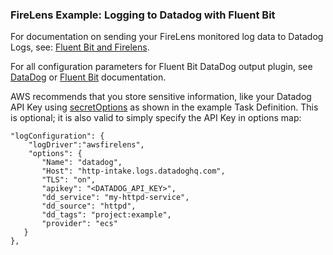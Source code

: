 ### FireLens Example: Logging to Datadog with Fluent Bit

For documentation on sending your FireLens monitored log data to Datadog Logs, see: [Fluent Bit and Firelens](https://docs.datadoghq.com/integrations/ecs_fargate/#fluent-bit-and-firelens).

For all configuration parameters for Fluent Bit DataDog output plugin, see [DataDog](https://docs.datadoghq.com/integrations/fluentbit/#configuration-parameters) or [Fluent Bit](https://docs.fluentbit.io/manual/output/datadog) documentation.

AWS recommends that you store sensitive information, like your Datadog API Key using [secretOptions](https://docs.aws.amazon.com/AmazonECS/latest/APIReference/API_Secret.html) as shown in the example Task Definition. This is optional; it is also valid to simply specify the API Key in options map:

```
"logConfiguration": {
	"logDriver":"awsfirelens",
	"options": {
	   "Name": "datadog",
	   "Host": "http-intake.logs.datadoghq.com",
	   "TLS": "on",
	   "apikey": "<DATADOG_API_KEY>",
	   "dd_service": "my-httpd-service",
	   "dd_source": "httpd",
	   "dd_tags": "project:example",
	   "provider": "ecs"
   }
},
```
